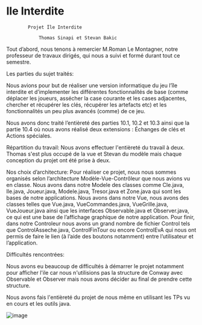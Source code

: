 # Ile Interdite

			Projet Île Interdite
				
				Thomas Sinapi et Stevan Bakic


Tout d’abord, nous tenons à remercier M.Roman Le Montagner, notre professeur de travaux dirigés, qui nous a suivi et formé durant tout ce semestre.


Les parties du sujet traités:

Nous avions pour but de réaliser une version informatique du jeu l’île interdite et d’implementer les différentes fonctionnalités de base (comme déplacer les joueurs, assécher la case courante et les cases adjacentes, chercher et récupérer les clés,  récupérer les artefacts etc) et les fonctionnalités un peu plus avancés (comme) de ce jeu.

Nous avons donc traité l’entièreté des parties 10.1, 10.2 et 10.3 ainsi que la partie 10.4 où nous avons réalisé deux extensions : Échanges de clés et Actions spéciales.

Répartition du travail:
Nous avons effectuer l'entièreté du travail à deux. Thomas s'est plus occupé de la vue et Stevan du modèle mais chaque conception du projet ont été prise à deux.

Nos choix d’architecture:
Pour réaliser ce projet, nous nous sommes organisés selon l’architecture Modèle-Vue-Contrôleur que nous avions vu en classe.
Nous avons dans notre Modele des classes comme Cle.java, Ile.java, Joueur.java, Modele.java, Tresor.java et Zone.java qui sont les bases de notre applications. 
Nous avons dans notre Vue, nous avons des classes telles que Vue.java, VueCommandes.java, VueGrille.java, VueJoueur.java ainsi que les interfaces Observable.java et Observer.java, ce qui est une base de l’affichage graphique de notre application.
Pour finir, dans notre Controleur nous avons un grand nombre de fichier Control tels que ControlAsseche.java, ControlFinTour ou encore ControlEvA qui nous ont permis de faire le lien (à l’aide des boutons notamment) entre l’utilisateur et l’application.

Difficultés rencontrées:

Nous avons eu beaucoup de difficultés à démarrer le projet notamment pour afficher l'ile car nous n'utilisions pas la structure de Conway avec Observable et Observer mais nous avons décider au final de prendre cette structure.

Nous avons fais l'entièreté du projet de nous même en utilisant les TPs vu en cours et les outils java.

![image](https://user-images.githubusercontent.com/98402313/164998193-55fea356-4cab-4166-8801-9415919fbe99.png)

